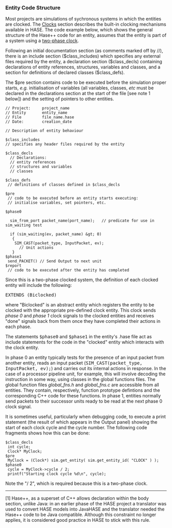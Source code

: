 ### Entity Code Structure

Most projects are simulations of sychronous systems in which the entities are clocked. The [Clocks](<synclib.md>) section describes the built-in clocking mechanisms available in HASE. The code example below, which shows the general structure of the Hase++ code for an entity, assumes that the entity is part of a system using a [two-phase clock](<synclib.md#biclocked>).

Following an initial documentation section (as comments marked off by //), there is an include section (\$class\_includes) which specifies any external files required by the entity, a declaration
section (\$class\_decls) containing declarations of entity references, structures, variables and classes, and a section for definitions of declared classes (\$class\_defs).

The \$pre section contains code to be executed before the simulation proper starts, *e.g.* initialisation of variables (all variables, classes, *etc* must be declared in the declarations section at the start of the file [see note 1 below]) and the setting of pointers to other entities.

```
// Project:     project_name
// Entity       entity_name
// File         file_name.hase
// Date:        creation_date

// Description of entity behaviour

$class_includes
// specifies any header files required by the entity

$class_decls
  // Declarations:
  // entity references
  // structures and variables
  // classes

$class_defs                                                                                                                                                                                               
 // definitions of classes defined in $class_decls

$pre
 // code to be executed before an entity starts executing:
 // initialise variables, set pointers, etc.

$phase0

  sim_from_port packet_name(port_name);   // predicate for use in sim_waiting test

  if (sim_waiting(ev, packet_name) &gt; 0) 
   {
    SIM_CAST(packet_type, InputPacket, ev);
      // Unit actions
   }
$phase1                                                                                                                                                                                                   
 send_PACKET() // Send Output to next unit
$report
 // code to be executed after the entity has completed
``` 
Since this is a two-phase clocked system, the definition of each clocked entity will include the following:

<tt>EXTENDS (Biclocked)</tt>

where "Biclocked" is an abstract entity which registers the entity to be clocked with the appropriate pre-defined clock entity. This clock sends *phase 0* and *phase 1* clock signals to the clocked entities and receives "done" signals back from them once they have completed their actions in each phase.

The statements <tt>\$phase0</tt> and <tt>\$phase1</tt> in the entity's .hase file act as include statements for the code in the "clocked" entity which interacts with the clock entity.

In phase 0 an entity typically tests for the presence of an input packet from another entity, reads an input packet (<tt>SIM\_CAST(packet\_type, InputPacket, ev);</tt>) and carries out its internal actions in response.  In the case of a processor pipeline unit, for example, this will involve decoding the instruction in some way, using classes in the global functions files. The global function files *global\_fns.h* and *global_fns.c* are accessible from all entities. They contain, respectively, function prototype defintions and the corresponding C++ code for these functions. In phase 1, entities normally send packets to their successor units ready to be read at the next phase 0 clock signal.

It is sometimes useful, particularly when debugging code, to execute a print statement (the result of which appears in the Output panel) showing the start of each clock cycle and the cycle number. The following code fragments shows how this can be done:

```
$class_decls
 int cycle;
 Clock* MyClock;
$pre
 MyClock = (Clock*) sim.get_entity( sim.get_entity_id( "CLOCK" ) );
$phase0
 cycle = MyClock->cycle / 2;
 printf("Starting clock cycle %d\n", cycle);
```
Note the "/ 2", which is required because this is a two-phase clock.
<hr>
[1] Hase++, as a superset of C++ allows declaration within the body section, unlike Java: in an earlier phase of the HASE project a translator was used to convert HASE models into JavaHASE and the translator needed the Hase++ code to be Java compatible. Although this constraint no longer applies, it is considered good practice in HASE to stick with this rule.
